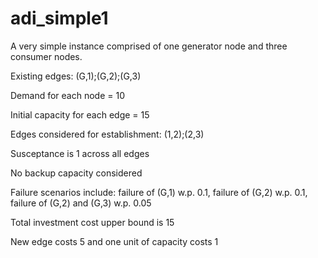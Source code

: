 # adi_simple1
A very simple instance comprised of one generator node and three consumer nodes.

Existing edges: (G,1);(G,2);(G,3)

Demand for each node = 10

Initial capacity for each edge = 15

Edges considered for establishment: (1,2);(2,3)

Susceptance is 1 across all edges

No backup capacity considered

Failure scenarios include: failure of (G,1) w.p. 0.1, failure of (G,2) w.p. 0.1, failure of (G,2) and (G,3) w.p. 0.05

Total investment cost upper bound is 15

New edge costs 5 and one unit of capacity costs 1

